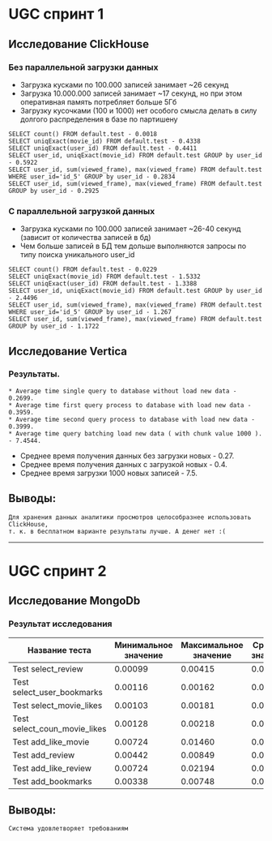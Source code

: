# UGC спринт 1

## Исследование ClickHouse

### Без параллельной загрузки данных
- Загрузка кусками по 100.000 записей занимает ~26 секунд
- Загрузка 10.000.000 записей занимает ~17 секунд, но при этом оперативная память потребляет больше 5Гб
- Загрузку кусочками (100 и 1000) нет особого смысла делать в силу долгого распределения в базе по партишену

```
SELECT count() FROM default.test - 0.0018
SELECT uniqExact(movie_id) FROM default.test - 0.4338
SELECT uniqExact(user_id) FROM default.test - 0.4411
SELECT user_id, uniqExact(movie_id) FROM default.test GROUP by user_id - 0.5922
SELECT user_id, sum(viewed_frame), max(viewed_frame) FROM default.test WHERE user_id='id_5' GROUP by user_id - 0.2834
SELECT user_id, sum(viewed_frame), max(viewed_frame) FROM default.test GROUP by user_id - 0.2925
```


### С параллельной загрузкой данных
- Загрузка кусками по 100.000 записей занимает ~26-40 секунд (зависит от количества записей в бд)
- Чем больше записей в БД тем дольше выполняются запросы по типу поиска уникального user_id
```
SELECT count() FROM default.test - 0.0229
SELECT uniqExact(movie_id) FROM default.test - 1.5332
SELECT uniqExact(user_id) FROM default.test - 1.3388
SELECT user_id, uniqExact(movie_id) FROM default.test GROUP by user_id - 2.4496
SELECT user_id, sum(viewed_frame), max(viewed_frame) FROM default.test WHERE user_id='id_5' GROUP by user_id - 1.267
SELECT user_id, sum(viewed_frame), max(viewed_frame) FROM default.test GROUP by user_id - 1.1722
```

## Исследование Vertica


### Результаты.

```
* Average time single query to database without load new data - 0.2699.
* Average time first query process to database with load new data - 0.3959.
* Average time second query process to database with load new data - 0.3999.
* Average time query batching load new data ( with chunk value 1000 ). - 7.4544.
```
- Среднее время получения данных без загрузки новых - 0.27.
- Среднее время получения данных с загрузкой новых - 0.4.
- Среднее время загрузки 1000 новых записей - 7.5.

## Выводы:
```
Для хранения данных аналитики просмотров целособразнее использовать ClickHouse,
т. к. в бесплатном варианте результаты лучше. А денег нет :(
```

_______________________________________________________________________________________

# UGC спринт 2

## Исследование MongoDb

### Результат исследования

| Название теста                   | Минимальное значение | Максимальное значение | Среднее значение | Количество повторений | 
|----------------------------------|----------------------|-----------------------|------------------|-----------------------| 
| Test select_review               | 0.00099         | 0.00415          | 0.00197 | 10                    |
| Test select_user_bookmarks       | 0.00116         | 0.00162          | 0.00134 | 10                    |
| Test select_movie_likes          | 0.00103         | 0.00181          | 0.00155 | 10                    |
| Test select_coun_movie_likes     | 0.00128         | 0.00218          | 0.00168 | 10                    |
| Test add_like_movie              | 0.00724         | 0.01460          | 0.01039 | 10                    |
| Test add_review                  | 0.00442         | 0.00849          | 0.00541 | 10                    |
| Test add_like_review             | 0.00724         | 0.02194          | 0.01135 | 10                    |
| Test add_bookmarks               | 0.00338         | 0.00748          | 0.00441 | 10                    |


## Выводы:

    Система удовлетворяет требованиям
